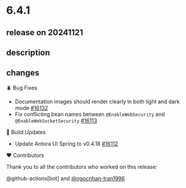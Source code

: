 # 6.4.1

## release on 20241121
## description
## changes
🪲 Bug Fixes

* Documentation images should render clearly in both light and dark mode <a href="https://github.com/spring-projects/spring-security/issues/16132" data-hovercard-type="issue" data-hovercard-url="/spring-projects/spring-security/issues/16132/hovercard">#16132</a>
* Fix conflicting bean names between <code>@EnableWebSecurity</code> and <code>@EnableWebSocketSecurity</code> <a href="https://github.com/spring-projects/spring-security/pull/16113" data-hovercard-type="pull_request" data-hovercard-url="/spring-projects/spring-security/pull/16113/hovercard">#16113</a>

🔩 Build Updates

* Update Antora UI Spring to v0.4.18 <a href="https://github.com/spring-projects/spring-security/pull/16112" data-hovercard-type="pull_request" data-hovercard-url="/spring-projects/spring-security/pull/16112/hovercard">#16112</a>

❤️ Contributors

Thank you to all the contributors who worked on this release:

@github-actions[bot] and <a class="user-mention notranslate" data-hovercard-type="user" data-hovercard-url="/users/ngocnhan-tran1996/hovercard" data-octo-click="hovercard-link-click" data-octo-dimensions="link_type:self" href="https://github.com/ngocnhan-tran1996">@ngocnhan-tran1996</a>

